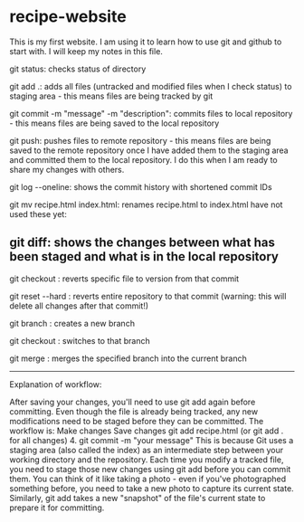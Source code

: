 # recipe-website

This is my first website. I am using it to learn how to use git and github to start with. I will keep my notes in this file.

git status: checks status of directory

git add .: adds all files (untracked and modified files when I check status) to staging area - this means files are being tracked by git

git commit -m "message" -m "description": commits files to local repository - this means files are being saved to the local repository

git push: pushes files to remote repository - this means files are being saved to the remote repository once I have added them to the staging area and committed them to the local repository. I do this when I am ready to share my changes with others.

git log --oneline: shows the commit history with shortened commit IDs

git mv recipe.html index.html: renames recipe.html to index.html
have not used these yet:

git diff: shows the changes between what has been staged and what is in the local repository
----
git checkout <commit-id> <filename>: reverts specific file to version from that commit

git reset --hard <commit-id>: reverts entire repository to that commit (warning: this will delete all changes after that commit!)

git branch <branch-name>: creates a new branch

git checkout <branch-name>: switches to that branch

git merge <branch-name>: merges the specified branch into the current branch

-----


Explanation of workflow:

After saving your changes, you'll need to use git add again before committing. Even though the file is already being tracked, any new modifications need to be staged before they can be committed.
The workflow is:
Make changes
Save changes
git add recipe.html (or git add . for all changes)
4. git commit -m "your message"
This is because Git uses a staging area (also called the index) as an intermediate step between your working directory and the repository. Each time you modify a tracked file, you need to stage those new changes using git add before you can commit them.
You can think of it like taking a photo - even if you've photographed something before, you need to take a new photo to capture its current state. Similarly, git add takes a new "snapshot" of the file's current state to prepare it for committing.


